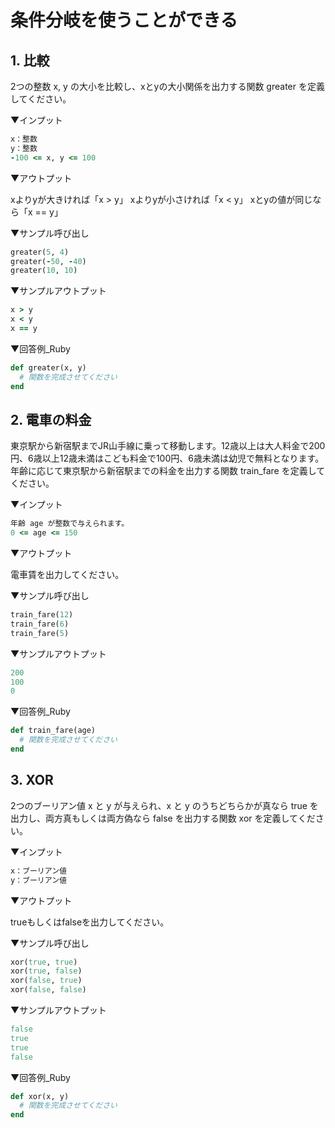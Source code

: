 # 条件分岐を使うことができる

## 1. 比較

2つの整数 x, y の大小を比較し、xとyの大小関係を出力する関数 greater を定義してください。

▼インプット

```ruby
x：整数
y：整数
-100 <= x, y <= 100
```

▼アウトプット

xよりyが大きければ「x > y」
xよりyが小さければ「x < y」
xとyの値が同じなら「x == y」

▼サンプル呼び出し

```ruby
greater(5, 4)
greater(-50, -40)
greater(10, 10)
```

▼サンプルアウトプット

```ruby
x > y
x < y
x == y
```

▼回答例_Ruby

```ruby
def greater(x, y)
  # 関数を完成させてください
end
```

## 2. 電車の料金

東京駅から新宿駅までJR山手線に乗って移動します。12歳以上は大人料金で200円、6歳以上12歳未満はこども料金で100円、6歳未満は幼児で無料となります。年齢に応じて東京駅から新宿駅までの料金を出力する関数 train_fare を定義してください。

▼インプット

```ruby
年齢 age が整数で与えられます。
0 <= age <= 150
```

▼アウトプット

電車賃を出力してください。

▼サンプル呼び出し

```ruby
train_fare(12)
train_fare(6)
train_fare(5)
```

▼サンプルアウトプット

```ruby
200
100
0
```

▼回答例_Ruby

```ruby
def train_fare(age)
  # 関数を完成させてください
end
```

## 3. XOR

2つのブーリアン値 x と y が与えられ、x と y のうちどちらかが真なら true を出力し、両方真もしくは両方偽なら false を出力する関数 xor を定義してください。

▼インプット

```ruby
x：ブーリアン値
y：ブーリアン値
```

▼アウトプット

trueもしくはfalseを出力してください。

▼サンプル呼び出し

```ruby
xor(true, true)
xor(true, false)
xor(false, true)
xor(false, false)
```

▼サンプルアウトプット

```ruby
false
true
true
false
```

▼回答例_Ruby

```ruby
def xor(x, y)
  # 関数を完成させてください
end
```
